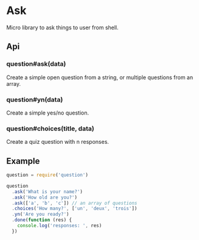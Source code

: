 Ask
===

Micro library to ask things to user from shell.

Api
---

### question#ask(data)
Create a simple open question from a string, or multiple questions from an array.

### question#yn(data)
Create a simple yes/no question.

### question#choices(title, data)
Create a quiz question with n responses.

Example
-------
```js
question = require('question')

question
  .ask('What is your name?')
  .ask('How old are you?')
  .ask(['a', 'b', 'c']) // an array of questions
  .choices('How many?', ['un', 'deux', 'trois'])
  .yn('Are you ready?')
  .done(function (res) {
    console.log('responses: ', res)
  })

```